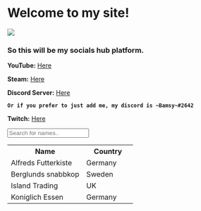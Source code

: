 # Welcome to my site!
![](https://user-images.githubusercontent.com/12705993/126780544-94cab127-fdca-4037-a2a9-0ea33c21cf34.png)


### So this will be my socials hub platform.

**YouTube:** [Here](https://www.youtube.com/channel/UConCDg89NPuJrjrrzDA6mjw)

**Steam:** [Here](https://steamcommunity.com/id/8q74e8q8ejsh/)

**Discord Server:** [Here](https://discord.com/invite/eqcCphryJe)

**`Or if you prefer to just add me, my discord is ~Bamsy~#2642`**

**Twitch:** [Here](https://www.twitch.tv/bamsthesergal)


<input type="text" id="myInput" onkeyup="myFunction()" placeholder="Search for names..">

<table id="myTable">
  <tr class="header">
    <th style="width:60%;">Name</th>
    <th style="width:40%;">Country</th>
  </tr>
  <tr>
    <td>Alfreds Futterkiste</td>
    <td>Germany</td>
  </tr>
  <tr>
    <td>Berglunds snabbkop</td>
    <td>Sweden</td>
  </tr>
  <tr>
    <td>Island Trading</td>
    <td>UK</td>
  </tr>
  <tr>
    <td>Koniglich Essen</td>
    <td>Germany</td>
  </tr>
</table>
